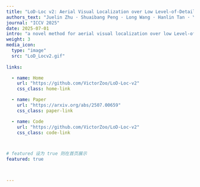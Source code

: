```yaml
---
title: "LoD-Loc v2: Aerial Visual Localization over Low Level-of-Detail City Models using Explicit Silhouette Alignment"
authors_text: "Juelin Zhu · Shuaibang Peng · Long Wang · Hanlin Tan · Yu Liu · Maojun  Zhang · Shen  Yan"
journal: "ICCV 2025"
date: 2025-07-01
intro: "a novel method for aerial visual localization over low Level-of-Detail (LoD) city models. "
weight: 3
media_icon:
  type: "image"
  src: "LoD_Locv2.gif"
  
links:

  - name: Home
    url: "https://github.com/VictorZoo/LoD-Loc-v2"
    css_class: home-link

  - name: Paper
    url: "https://arxiv.org/abs/2507.00659"
    css_class: paper-link

  - name: Code
    url: "https://github.com/VictorZoo/LoD-Loc-v2"
    css_class: code-link



# featured 设为 true 则在首页展示
featured: true



---
```


